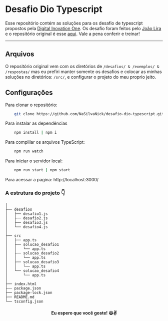 # Desafio Dio Typescript
Esse repositório contém as soluções para os desafio de typescript propostos pela [Digital Inovation One](https://www.dio.me/).
Os desafio foram feitos pelo [João Lira](https://github.com/lira1705) e o repositório original é esse [aqui](https://github.com/lira1705/mentoria-typescript). Vale a pena conferir e treinar!

---

## Arquivos
O repositório original vem com os diretórios de `/desafios/ & /exemplos/ & /respostas/` mas eu prefiri manter somente os desafios e colocar as minhas soluções no diretórios: `/src/`, e configurar o projeto do meu proprio jeito.

## Configurações
Para clonar o repositório:
```bash
	git clone https://github.com/NaSilvaNick/desafio-dio-typescript.git
```
Para instalar as dependências
```bash
	npm install | npm i
```
Para complilar os arquivos TypeScript:
```bash
	npm run watch
```
Para iniciar o servidor local:
```bash
	npm run start | npm start
```
Para acessar a pagina: http://localhost:3000/

###  A estrutura do projeto 👇

```
│
├── desafios
│   ├── desafio1.js
│   ├── desafio2.js
│   ├── desafio3.js
│   └── desafio4.js
│
├── src
│   ├── app.ts
│   ├── solucao_desafio1
│   │   └── app.ts
│   ├── solucao_desafio2
│   │   └── app.ts
│   ├── solucao_desafio3
│   │   └── app.ts
│   └── solucao_desafio4
│       └── app.ts
│
├── index.html
├── package.json
├── package-lock.json
├── README.md
└── tsconfig.json
```

<h4 align="center"> Eu espero que você goste! 😃✌️</h4>